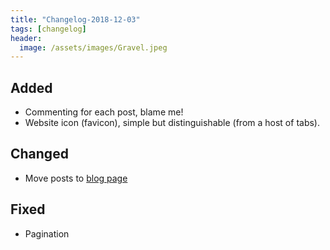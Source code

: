 ```yaml
---
title: "Changelog-2018-12-03"
tags: [changelog]
header:
  image: /assets/images/Gravel.jpeg
---
```


## Added
- Commenting for each post, blame me!
- Website icon (favicon), simple but distinguishable (from a host of tabs).

## Changed
- Move posts to [blog page](https://siyuangong.com/blog/)

## Fixed
- Pagination